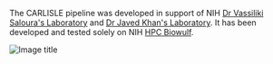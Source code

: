 The CARLISLE pipeline was developed in support of NIH [Dr Vassiliki Saloura's Laboratory](https://ccr.cancer.gov/staff-directory/vassiliki-saloura) and [Dr Javed Khan's Laboratory](https://ccr.cancer.gov/staff-directory/javed-khan/lab). It has been developed and tested solely on NIH [HPC Biowulf](https://hpc.nih.gov/).

![Image title](https://github.com/CCBR/CARLISLE/blob/main/data/CUTandRUN_Workflow.jpeg?raw=true)
